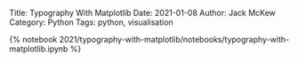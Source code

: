Title: Typography With Matplotlib
Date: 2021-01-08
Author: Jack McKew
Category: Python
Tags: python, visualisation

{% notebook 2021/typography-with-matplotlib/notebooks/typography-with-matplotlib.ipynb %}
